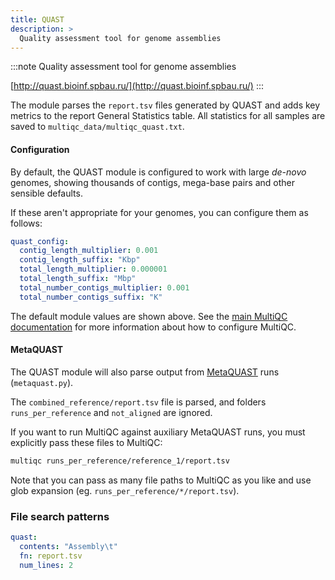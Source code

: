 ```yaml
---
title: QUAST
description: >
  Quality assessment tool for genome assemblies
---
```


<!--
~~~~~ DO NOT EDIT ~~~~~
This file is autogenerated from the MultiQC module python docstring.
Do not edit the markdown, it will be overwritten.

File path for the source of this content: multiqc/modules/quast/quast.py
~~~~~~~~~~~~~~~~~~~~~~~
-->

:::note
Quality assessment tool for genome assemblies

[http://quast.bioinf.spbau.ru/](http://quast.bioinf.spbau.ru/)
:::

The module parses the `report.tsv` files generated by
QUAST and adds key metrics to the report General Statistics table.
All statistics for all samples are saved to `multiqc_data/multiqc_quast.txt`.

#### Configuration

By default, the QUAST module is configured to work with large _de-novo_ genomes,
showing thousands of contigs, mega-base pairs and other sensible defaults.

If these aren't appropriate for your genomes, you can configure them as follows:

```yaml
quast_config:
  contig_length_multiplier: 0.001
  contig_length_suffix: "Kbp"
  total_length_multiplier: 0.000001
  total_length_suffix: "Mbp"
  total_number_contigs_multiplier: 0.001
  total_number_contigs_suffix: "K"
```

The default module values are shown above. See the
[main MultiQC documentation](../getting_started/config.md)
for more information about how to configure MultiQC.

#### MetaQUAST

The QUAST module will also parse output from
[MetaQUAST](http://quast.sourceforge.net/metaquast) runs (`metaquast.py`).

The `combined_reference/report.tsv` file is parsed, and folders
`runs_per_reference` and `not_aligned` are ignored.

If you want to run MultiQC against auxiliary MetaQUAST runs, you must
explicitly pass these files to MultiQC:

```bash
multiqc runs_per_reference/reference_1/report.tsv
```

Note that you can pass as many file paths to MultiQC as you like
and use glob expansion (eg. `runs_per_reference/*/report.tsv`).

### File search patterns

```yaml
quast:
  contents: "Assembly\t"
  fn: report.tsv
  num_lines: 2
```

